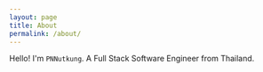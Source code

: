 ```yaml
---
layout: page
title: About
permalink: /about/
---
```

Hello! I'm `PNNutkung`. A Full Stack Software Engineer from Thailand.
